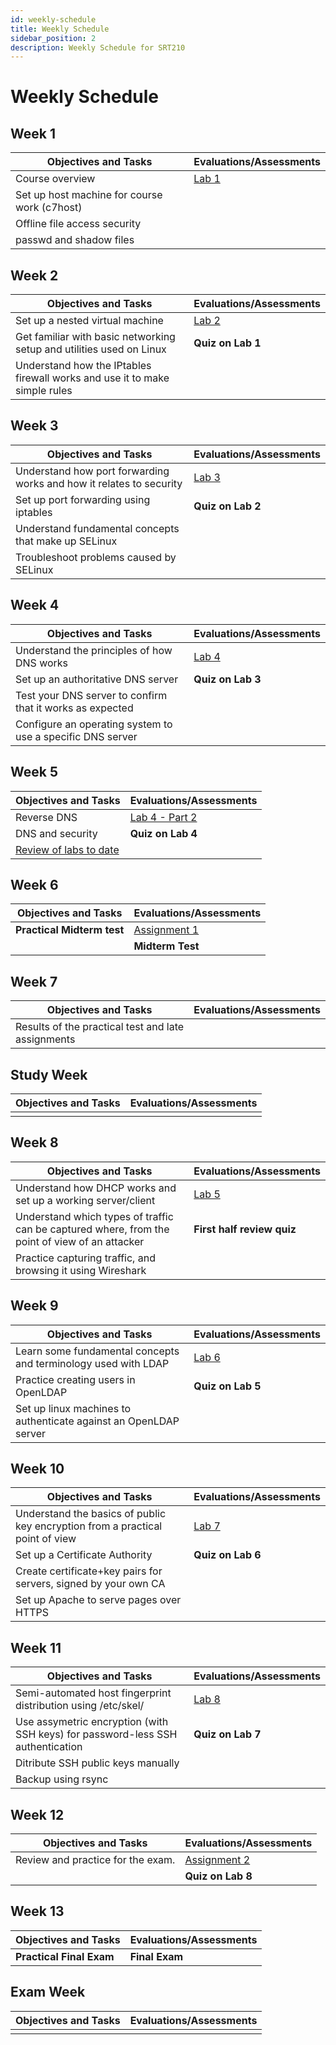```yaml
---
id: weekly-schedule
title: Weekly Schedule
sidebar_position: 2
description: Weekly Schedule for SRT210
---
```


# Weekly Schedule

## Week 1

| Objectives and Tasks | Evaluations/Assessments |
| --- | --- |
| Course overview | [Lab 1](/A-Labs/lab1.md) |
| Set up host machine for course work (c7host) |  |
| Offline file access security |  |
| passwd and shadow files |  |

## Week 2

| Objectives and Tasks | Evaluations/Assessments |
| --- | --- |
| Set up a nested virtual machine | [Lab 2](/A-Labs/lab2.md) |
| Get familiar with basic networking setup and utilities used on Linux | **Quiz on Lab 1** |
| Understand how the IPtables firewall works and use it to make simple rules |  |

## Week 3

| Objectives and Tasks | Evaluations/Assessments |
| --- | --- |
| Understand how port forwarding works and how it relates to security | [Lab 3](/A-Labs/lab3.md) |
| Set up port forwarding using iptables | **Quiz on Lab 2** |
| Understand fundamental concepts that make up SELinux |  |
| Troubleshoot problems caused by SELinux |  |

## Week 4

| Objectives and Tasks | Evaluations/Assessments |
| --- | --- |
| Understand the principles of how DNS works | [Lab 4](/A-Labs/lab4.md) |
| Set up an authoritative DNS server | **Quiz on Lab 3** |
| Test your DNS server to confirm that it works as expected |  |
| Configure an operating system to use a specific DNS server |  |

## Week 5

| Objectives and Tasks | Evaluations/Assessments |
| --- | --- |
| Reverse DNS | [Lab 4 - Part 2](/A-Labs/lab4-part2.md) |
| DNS and security | **Quiz on Lab 4** |
| [Review of labs to date](/C-ExtraResources/first-half-review.md) |  |

## Week 6

| Objectives and Tasks | Evaluations/Assessments |
| --- | --- |
| **Practical Midterm test** | [Assignment 1](/B-Assignments/assignment1.md) |
|  | **Midterm Test** |

## Week 7

| Objectives and Tasks | Evaluations/Assessments |
| --- | --- |
| Results of the practical test and late assignments |  |

## Study Week

| Objectives and Tasks | Evaluations/Assessments |
| --- | --- |
|  |  |

## Week 8

| Objectives and Tasks | Evaluations/Assessments |
| --- | --- |
| Understand how DHCP works and set up a working server/client | [Lab 5](/A-Labs/lab5.md) |
| Understand which types of traffic can be captured where, from the point of view of an attacker | **First half review quiz** |
| Practice capturing traffic, and browsing it using Wireshark |  |

## Week 9

| Objectives and Tasks | Evaluations/Assessments |
| --- | --- |
| Learn some fundamental concepts and terminology used with LDAP | [Lab 6](/A-Labs/lab6.md) |
| Practice creating users in OpenLDAP | **Quiz on Lab 5** |
| Set up linux machines to authenticate against an OpenLDAP server |  |

## Week 10

| Objectives and Tasks | Evaluations/Assessments |
| --- | --- |
| Understand the basics of public key encryption from a practical point of view | [Lab 7](/A-Labs/lab7.md) |
| Set up a Certificate Authority | **Quiz on Lab 6** |
| Create certificate+key pairs for servers, signed by your own CA |  |
| Set up Apache to serve pages over HTTPS |  |

## Week 11

| Objectives and Tasks | Evaluations/Assessments |
| --- | --- |
| Semi-automated host fingerprint distribution using /etc/skel/ | [Lab 8](/A-Labs/lab8.md) |
| Use assymetric encryption (with SSH keys) for password-less SSH authentication | **Quiz on Lab 7** |
| Ditribute SSH public keys manually |  |
| Backup using rsync |  |

## Week 12

| Objectives and Tasks | Evaluations/Assessments |
| --- | --- |
| Review and practice for the exam. | [Assignment 2](/B-Assignments/assignment2.md) |
|  | **Quiz on Lab 8** |

## Week 13

| Objectives and Tasks | Evaluations/Assessments |
| --- | --- |
| **Practical Final Exam** | **Final Exam** |

## Exam Week

| Objectives and Tasks | Evaluations/Assessments |
| --- | --- |
|  |  |
